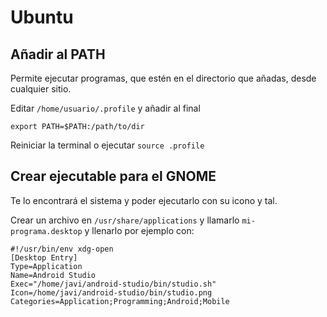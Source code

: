 # Ubuntu

## Añadir al PATH
Permite ejecutar programas, que estén en el directorio que añadas, desde cualquier sitio.

Editar `/home/usuario/.profile` y añadir al final

`export PATH=$PATH:/path/to/dir`

Reiniciar la terminal o ejecutar `source .profile`

## Crear ejecutable para el GNOME
Te lo encontrará el sistema y poder ejecutarlo con su icono y tal.

Crear un archivo en `/usr/share/applications` y llamarlo `mi-programa.desktop` y llenarlo por ejemplo con:

```
#!/usr/bin/env xdg-open
[Desktop Entry]
Type=Application
Name=Android Studio
Exec="/home/javi/android-studio/bin/studio.sh"
Icon=/home/javi/android-studio/bin/studio.png
Categories=Application;Programming;Android;Mobile
```
